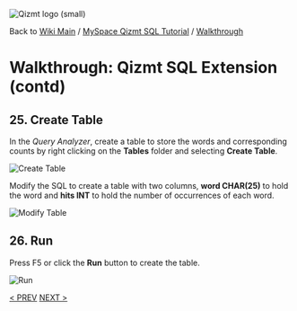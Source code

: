 <a href='Hidden comment: Image:'></a><img src='http://qizmt.googlecode.com/svn/wiki/images/Qizmt_logo_small.png' alt='Qizmt logo (small)' />

Back to <a href='Hidden comment: Link:'></a>[Wiki Main](Main.md) / [MySpace Qizmt SQL Tutorial](MySpaceQizmtSQLQuickStartGuide.md) / [Walkthrough](MySpaceQizmtSQLQuickStartGuideWalkthroughContents.md)


# Walkthrough: Qizmt SQL Extension (contd) #



## 25.  Create Table ##

In the _Query Analyzer_, create a table to store the words and corresponding counts by right clicking on the **Tables** folder and selecting **Create Table**.

<a href='Hidden comment: Image:'></a><img src='http://qizmt.googlecode.com/svn/wiki/images/QSQL_CreateTable.png' alt='Create Table' />


Modify the SQL to create a table with two columns, **word CHAR(25)** to hold the word and **hits INT** to hold the number of occurrences of each word.


<a href='Hidden comment: Image:'></a><img src='http://qizmt.googlecode.com/svn/wiki/images/QSQL_ModifyTable.png' alt='Modify Table' />

## 26.  Run ##

Press F5 or click the **Run** button to create the table.


<a href='Hidden comment: Image:'></a><img src='http://qizmt.googlecode.com/svn/wiki/images/QSQL_Run.png' alt='Run' />

[< PREV](MySpaceQizmtSQLQuickStartGuideWalkthrough9.md)
[NEXT >](MySpaceQizmtSQLQuickStartGuideWalkthrough11.md)